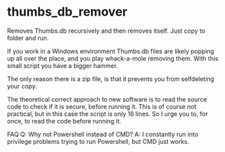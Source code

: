 # thumbs_db_remover
Removes Thumbs.db recursively and then removes itself. Just copy to folder and run.

If you work in a Windows environment Thumbs.db files are likely popping up all over the place, and you play whack-a-mole removing them. With this small script you have a bigger hammer.

The only reason there is a zip file, is that it prevents you from selfdeleting your copy.

The theoretical correct approach to new software is to read the source code to check if it is secure, before running it. This is of course not practical, but in this case the script is only 16 lines. So I urge you to, for once, to read the code before running it.

FAQ
Q: Why not Powershell instead of CMD?
A: I constantly run into privilege problems trying to run Powershell, but CMD just works.
